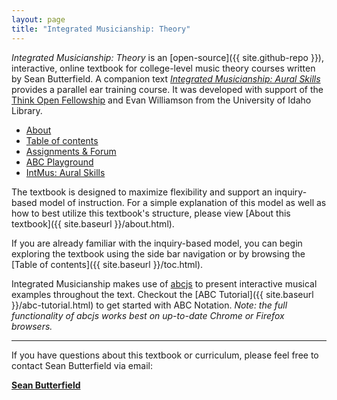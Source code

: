 ```yaml
---
layout: page
title: "Integrated Musicianship: Theory"
---
```


*Integrated Musicianship: Theory* is an [open-source]({{ site.github-repo }}), interactive, online textbook for college-level music theory courses written by Sean Butterfield. A companion text [*Integrated Musicianship: Aural Skills*](https://intmus.github.io/intas18-19/) provides a parallel ear training course.
It was developed with support of the [Think Open Fellowship](https://open.lib.uidaho.edu/) and Evan Williamson from the University of Idaho Library. 

<ul class="index-buttons">
<li><a href="{{ "/about.html" | absolute_url }}">About</a></li>
<li><a href="{{ "/toc.html" | absolute_url }}">Table of contents</a></li>
<li><a href="{{ "/forum/index.html" | absolute_url }}">Assignments &amp; Forum</a></li>
<li><a href="{{ "/abc-playground.html" | absolute_url }}">ABC Playground</a></li>
<li><a href="https://intmus.github.io/intas18-19/">IntMus: Aural Skills</a></li>
</ul>

The textbook is designed to maximize flexibility and support an inquiry-based model of instruction. 
For a simple explanation of this model as well as how to best utilize this textbook's structure, please view [About this textbook]({{ site.baseurl }}/about.html).

If you are already familiar with the inquiry-based model, you can begin exploring the textbook using the side bar navigation or by browsing the [Table of contents]({{ site.baseurl }}/toc.html).

Integrated Musicianship makes use of [abcjs](https://github.com/paulrosen/abcjs) to present interactive musical examples throughout the text. 
Checkout the [ABC Tutorial]({{ site.baseurl }}/abc-tutorial.html) to get started with ABC Notation. *Note: the full functionality of abcjs works best on up-to-date Chrome or Firefox browsers.*

<hr>

If you have questions about this textbook or curriculum, please feel free to contact Sean Butterfield via email:

[**Sean Butterfield**](mailto:sbutterfield@uidaho.edu)